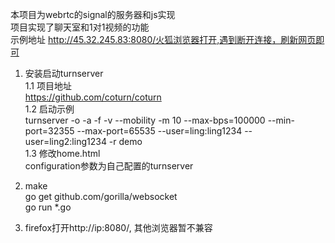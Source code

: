 本项目为webrtc的signal的服务器和js实现  
项目实现了聊天室和1对1视频的功能  
示例地址 http://45.32.245.83:8080/火狐浏览器打开,遇到断开连接，刷新网页即可   

1. 安装启动turnserver  
1.1 项目地址  
https://github.com/coturn/coturn  
1.2 启动示例  
 turnserver -o -a -f -v --mobility -m 10 --max-bps=100000 --min-port=32355 --max-port=65535 --user=ling:ling1234 --user=ling2:ling1234 -r demo    
1.3 修改home.html   
configuration参数为自己配置的turnserver  

2. make  
    go get github.com/gorilla/websocket  
    go run *.go  

3. firefox打开http://ip:8080/, 其他浏览器暂不兼容  

